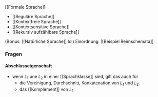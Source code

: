 [[Formale Sprache]]

- [[Reguläre Sprache]]
- [[Kontextfreie Sprache]]
- [[Kontextsensitive Sprache]]
- [[Rekursiv aufzählbare Sprache]]

(Bonus: [[Natürliche Sprache]] lol)
Einordnung: [[Beispiel Reimschemata]]



### Fragen
#### Abschlusseigenschaft
- wenn $L_{1}$ une $L_{2}$ in einer [[Sprachklasse]] sind, gilt das auch für
	- die Vereinigung, Durchschnitt, Konkatenation von $L_{1}$ und $L_{2}$
	- das [[Komplement]] von $L_{1}$
